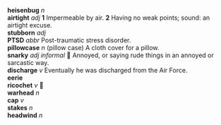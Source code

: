__heisenbug__ _n_  
__airtight__ _adj_ __1__ Impermeable by air. __2__ Having no weak points; sound: an airtight excuse.  
__stubborn__ _adj_  
__PTSD__ _abbr_ Post-traumatic stress disorder.  
__pillowcase__ _n_ (pillow case) A cloth cover for a pillow.  
__snarky__ _adj informal_ :dart: Annoyed, or saying rude things in an annoyed or sarcastic way.  
__discharge__ _v_ Eventually he was discharged from the Air Force.  
__eerie__  
__ricochet__ _v_ :mega:  
__warhead__ _n_  
__cap__ _v_  
__stakes__ _n_  
__headwind__ _n_  
